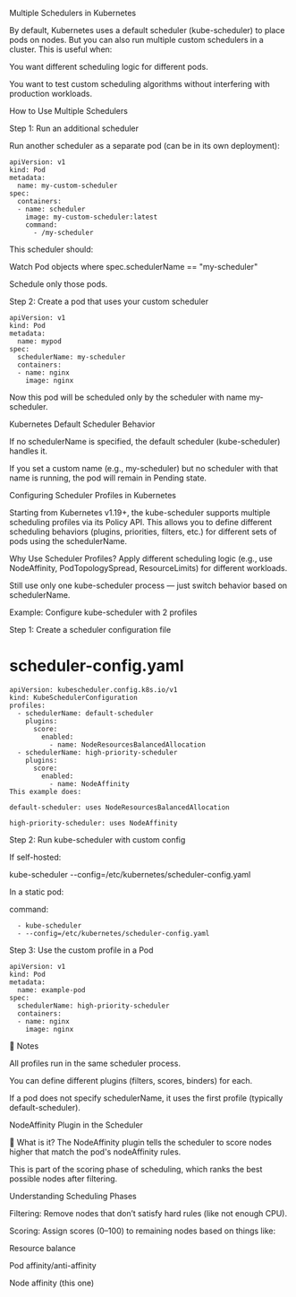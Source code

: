 Multiple Schedulers in Kubernetes

By default, Kubernetes uses a default scheduler (kube-scheduler) to place pods on nodes. But you can also run multiple custom schedulers in a cluster. This is useful when:

You want different scheduling logic for different pods.

You want to test custom scheduling algorithms without interfering with production workloads.

How to Use Multiple Schedulers

Step 1: Run an additional scheduler

Run another scheduler as a separate pod (can be in its own deployment):

```
apiVersion: v1
kind: Pod
metadata:
  name: my-custom-scheduler
spec:
  containers:
  - name: scheduler
    image: my-custom-scheduler:latest
    command:
      - /my-scheduler

```

This scheduler should:

Watch Pod objects where spec.schedulerName == "my-scheduler"

Schedule only those pods.

Step 2: Create a pod that uses your custom scheduler

```
apiVersion: v1
kind: Pod
metadata:
  name: mypod
spec:
  schedulerName: my-scheduler
  containers:
  - name: nginx
    image: nginx

```

Now this pod will be scheduled only by the scheduler with name my-scheduler.

Kubernetes Default Scheduler Behavior

If no schedulerName is specified, the default scheduler (kube-scheduler) handles it.

If you set a custom name (e.g., my-scheduler) but no scheduler with that name is running, the pod will remain in Pending state.


Configuring Scheduler Profiles in Kubernetes

Starting from Kubernetes v1.19+, the kube-scheduler supports multiple scheduling profiles via its Policy API. This allows you to define different scheduling behaviors (plugins, priorities, filters, etc.) for different sets of pods using the schedulerName.

Why Use Scheduler Profiles?
Apply different scheduling logic (e.g., use NodeAffinity, PodTopologySpread, ResourceLimits) for different workloads.

Still use only one kube-scheduler process — just switch behavior based on schedulerName.

Example: Configure kube-scheduler with 2 profiles

Step 1: Create a scheduler configuration file

# scheduler-config.yaml
```
apiVersion: kubescheduler.config.k8s.io/v1
kind: KubeSchedulerConfiguration
profiles:
  - schedulerName: default-scheduler
    plugins:
      score:
        enabled:
          - name: NodeResourcesBalancedAllocation
  - schedulerName: high-priority-scheduler
    plugins:
      score:
        enabled:
          - name: NodeAffinity
This example does:

default-scheduler: uses NodeResourcesBalancedAllocation

high-priority-scheduler: uses NodeAffinity
```

Step 2: Run kube-scheduler with custom config

If self-hosted:

kube-scheduler --config=/etc/kubernetes/scheduler-config.yaml

In a static pod:

command:
```
  - kube-scheduler
  - --config=/etc/kubernetes/scheduler-config.yaml
```

Step 3: Use the custom profile in a Pod
```
apiVersion: v1
kind: Pod
metadata:
  name: example-pod
spec:
  schedulerName: high-priority-scheduler
  containers:
  - name: nginx
    image: nginx
```

📌 Notes

All profiles run in the same scheduler process.

You can define different plugins (filters, scores, binders) for each.

If a pod does not specify schedulerName, it uses the first profile (typically default-scheduler).

NodeAffinity Plugin in the Scheduler

🔹 What is it?
The NodeAffinity plugin tells the scheduler to score nodes higher that match the pod's nodeAffinity rules.

This is part of the scoring phase of scheduling, which ranks the best possible nodes after filtering.

Understanding Scheduling Phases

Filtering: Remove nodes that don’t satisfy hard rules (like not enough CPU).

Scoring: Assign scores (0–100) to remaining nodes based on things like:

Resource balance

Pod affinity/anti-affinity

Node affinity (this one)

